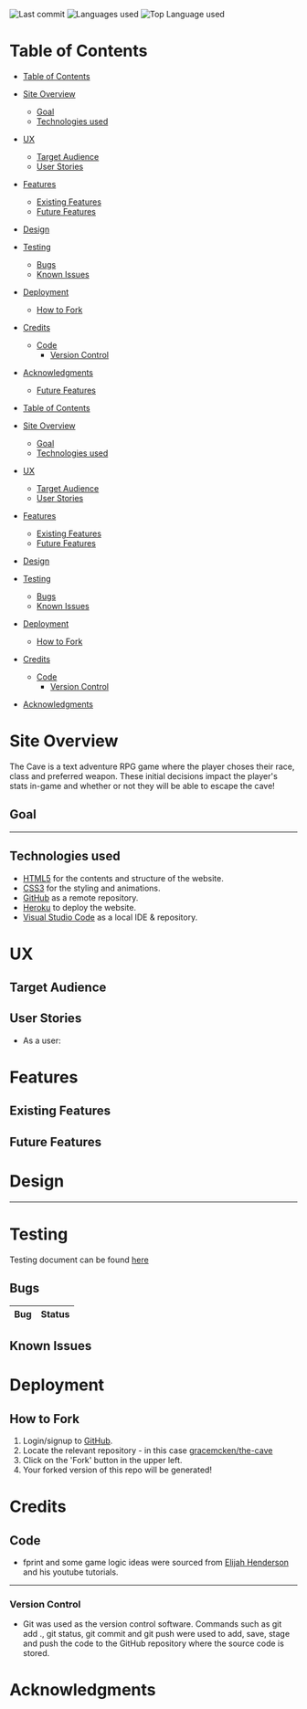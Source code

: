 ![Last commit](https://img.shields.io/github/last-commit/gracemcken/the-cave) 
![Languages used](https://img.shields.io/github/languages/count/gracemcken/the-cave)
![Top Language used](https://img.shields.io/github/languages/top/gracemcken/the-cave)


# Table of Contents

- [Table of Contents](#table-of-contents)
- [Site Overview](#site-overview)
  - [Goal](#goal)
  - [Technologies used](#technologies-used)
- [UX](#ux)
  - [Target Audience](#target-audience)
  - [User Stories](#user-stories)
- [Features](#features)
  - [Existing Features](#existing-features)
  - [Future Features](#future-features)
- [Design](#design)
- [Testing](#testing)
  - [Bugs](#bugs)
  - [Known Issues](#known-issues)
- [Deployment](#deployment)
  - [How to Fork](#how-to-fork)
- [Credits](#credits)
  - [Code](#code)
    - [Version Control](#version-control)
- [Acknowledgments](#acknowledgments)
   
  - [Future Features](#future-features)
- [Table of Contents](#table-of-contents)
- [Site Overview](#site-overview)
  - [Goal](#goal)
  - [Technologies used](#technologies-used)
- [UX](#ux)
  - [Target Audience](#target-audience)
  - [User Stories](#user-stories)
- [Features](#features)
  - [Existing Features](#existing-features)
  - [Future Features](#future-features)
- [Design](#design)
- [Testing](#testing)
  - [Bugs](#bugs)
  - [Known Issues](#known-issues)
- [Deployment](#deployment)
  - [How to Fork](#how-to-fork)
- [Credits](#credits)
  - [Code](#code)
    - [Version Control](#version-control)
- [Acknowledgments](#acknowledgments)


# Site Overview
The Cave is a text adventure RPG game where the player choses their race, class and preferred weapon. These initial decisions impact the player's stats in-game and whether or not they will be able to escape the cave! 

## Goal


<hr>

## Technologies used

- [HTML5](https://en.wikipedia.org/wiki/HTML5) for the contents and structure of the website.
- [CSS3](https://en.wikipedia.org/wiki/CSS) for the styling and animations.
- [GitHub](https://github.com/) as a remote repository.
- [Heroku](https://heroku.com) to deploy the website.
- [Visual Studio Code](https://code.visualstudio.com/) as a local IDE & repository.

# UX
## Target Audience


## User Stories

- As a user:

# Features

## Existing Features



## Future Features


# Design


<hr>

# Testing
Testing document can be found [here](TESTING.md)
## Bugs

Bug | Status 
----|-------

## Known Issues



# Deployment 


## How to Fork
1. Login/signup to [GitHub](https://github.com/).
2. Locate the relevant repository - in this case [gracemcken/the-cave](https://github.com/gracemcken/the-cave)
3. Click on the 'Fork' button in the upper left.
4. Your forked version of this repo will be generated!
# Credits
## Code
- fprint and some game logic ideas were sourced from [Elijah Henderson](https://github.com/elijah-henderson) and his youtube tutorials.


<hr>

### Version Control
*   Git was used as the version control software. Commands such as git add ., git status, git commit and git push were used to add, save, stage and push the code to the GitHub repository where the source code is stored.



# Acknowledgments



